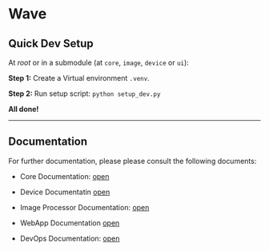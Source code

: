 # Wave

## Quick Dev Setup
At _root_ or in a submodule (at `core`, `image`, `device` or `ui`):

__Step 1:__ Create a Virtual environment `.venv`.

__Step 2:__ Run setup script: `python setup_dev.py`

__All done!__

---

## Documentation
For further documentation, please please consult the following documents:

- Core Documentation: [open](/docs/Core/_CORE.md)
- Device Documentatin [open](/docs/Device/_DEVICE.md)
- Image Processor Documentation: [open](/docs/ImageProcessor/_IMAGE_PROCESSOR.md)
- WebApp Documentation [open](/docs/WebApp/_WEB_APP.md)

- DevOps Documentation: [open](/docs/DevOps/_DEV_OPS.md)